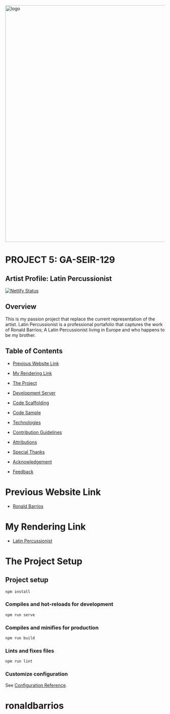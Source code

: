 <img width="746" src="https://user-images.githubusercontent.com/55994508/81608292-a83ceb00-939b-11ea-8244-f0f224b54f9d.png" alt="logo" style="display: block; margin: 0 auto" />

# PROJECT 5: GA-SEIR-129

## Artist Profile: Latin Percussionist

[![Netlify Status](https://api.netlify.com/api/v1/badges/fce5bbf0-aa90-4611-a0e9-890361b4a3e7/deploy-status)](https://app.netlify.com/sites/ronaldbarrios/deploys)

## Overview

This is my passion project that replace the current representation of the artist. Latin Percussionist is a professional portafolio that captures the work of Ronald Barrios; A Latin Percussionist living in Europe and who happens to be my brother.

## Table of Contents

-   [Previous Website Link](https://github.com/rixiobarrios/ronaldbarrios#Previous-Website-Link)
-   [My Rendering Link](https://github.com/rixiobarrios/ronaldbarrios#My-Rendering_Link)
-   [The Project](https://github.com/rixiobarrios/ronaldbarrios#The-Project)
-   [Development Server](https://github.com/rixiobarrios/ronaldbarrios#Development-Server)
-   [Code Scaffolding](https://github.com/rixiobarrios/ronaldbarrios#Code-Scaffolding)

-   [Code Sample](https://github.com/rixiobarrios/portfolio#Code-Sample)
-   [Technologies](https://github.com/rixiobarrios/portfolio#Technologies)
-   [Contribution Guidelines](https://github.com/rixiobarrios/portfolio#Contribution-Guidelines)
-   [Attributions](https://github.com/rixiobarrios/portfolio#Atributions)
-   [Special Thanks](https://github.com/rixiobarrios/portfolio#Special-Thanks)
-   [Acknowledgement](https://github.com/rixiobarrios/portfolio#Acknowledgement)
-   [Feedback](https://github.com/rixiobarrios/portfolio#Feedback)

# Previous Website Link

-   [Ronald Barrios](http://www.ronaldbarrios.info/)

# My Rendering Link

-   [Latin Percussionist](https://www.ronaldbarrios.com)

# The Project Setup

## Project setup

```
npm install
```

### Compiles and hot-reloads for development

```
npm run serve
```

### Compiles and minifies for production

```
npm run build
```

### Lints and fixes files

```
npm run lint
```

### Customize configuration

See [Configuration Reference](https://cli.vuejs.org/config/).
# ronaldbarrios
